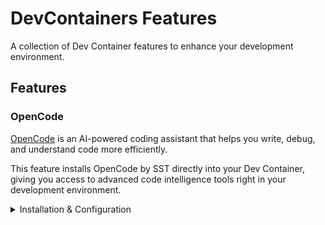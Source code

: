 # DevContainers Features

A collection of Dev Container features to enhance your development environment.

## Features

### OpenCode

[OpenCode](https://opencode.ai) is an AI-powered coding assistant that helps you write, debug, and understand code more efficiently.

This feature installs OpenCode by SST directly into your Dev Container, giving you access to advanced code intelligence tools right in your development environment.

<details>
<summary>Installation & Configuration</summary>

#### Installation

Add the OpenCode feature to your `devcontainer.json`:

```json
{
    "features": {
        "ghcr.io/danzilberdan/devcontainers/opencode:0": {}
    }
}
```

#### API Keys Configuration

This feature supports automatic configuration of API keys for OpenCode from a JSON file on your host machine.

##### Setup

**Most users will already have an `auth.json` file** from their existing OpenCode installation on the host. Mount that file to the container:

```json
{
    "features": {
        "ghcr.io/danzilberdan/devcontainers/opencode:0": {}
    },
    "mounts": [
        "source=${localEnv:HOME}/.local/share/opencode/auth.json,target=/tmp/opencode-auth.json,type=bind,consistency=cached"
    ]
}
```

If you don't have an existing `auth.json` file or want to use a different location:

1. Create a JSON file with your API keys on your host machine (e.g., `~/.opencode/auth.json` or `${localWorkspaceFolder}/.opencode/auth.json`)

2. Configure the mount in your `devcontainer.json`:

```json
{
    "features": {
        "ghcr.io/danzilberdan/devcontainers/opencode:0": {}
    },
    "mounts": [
        "source=${localWorkspaceFolder}/.opencode/auth.json,target=/tmp/opencode-auth.json,type=bind,consistency=cached"
    ]
}
```

##### API Keys JSON Format

Your `auth.json` file should follow the standard OpenCode format with provider-specific configurations:

```json
{
    "anthropic": {
        "type": "api",
        "key": "your-anthropic-api-key"
    },
    "openai": {
        "type": "api",
        "key": "your-openai-api-key"
    },
    "openrouter": {
        "type": "api",
        "key": "your-openrouter-api-key"
    }
}
```

During installation, this file will be copied to: `~/.local/share/opencode/auth.json`

##### How it Works

- The specified auth.json file from the host (typically from an existing OpenCode installation) is mounted to `/tmp/opencode-auth.json` in the container
- During installation, the file is copied to `/home/${remoteUser}/.local/share/opencode/auth.json`
- The target directory is created if it doesn't exist
- If no auth file is mounted, API keys configuration is skipped

##### Security Note

Ensure your `auth.json` file is not committed to version control. If you're referencing an existing file from your host OpenCode installation, make sure it contains the API keys you want to use in the dev container. Consider adding it to your `.gitignore` file if it's in your workspace.

</details>

<!-- Future features can be added here as additional ### sections -->